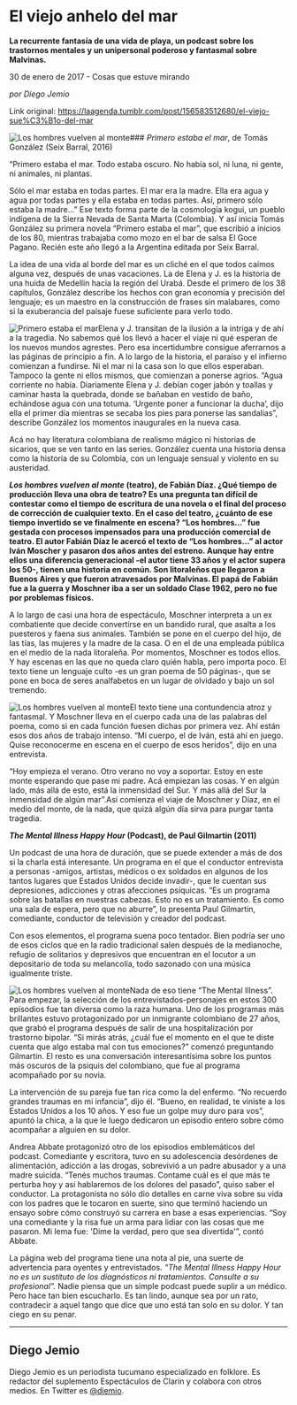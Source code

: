 # El viejo anhelo del mar

**La recurrente fantasía de una vida de playa, un podcast sobre los trastornos
mentales y un unipersonal poderoso y fantasmal sobre
Malvinas.**

30 de enero de 2017 - Cosas que estuve mirando

_por Diego Jemio_

Link original: https://laagenda.tumblr.com/post/156583512680/el-viejo-sue%C3%B1o-del-mar

![Los hombres vuelven al monte](https://64.media.tumblr.com/761d45dcb03ae55545eef0eb59413d89/tumblr_inline_pk0uoimsvo1t6q87u_500.jpg)### *Primero estaba el mar*, de
Tomás González (Seix Barral, 2016)

“Primero estaba el mar. Todo estaba
oscuro. No había sol, ni luna, ni gente, ni animales, ni plantas.

Sólo el mar estaba en todas partes. El
mar era la madre. Ella era agua y agua por todas partes y ella estaba
en todas partes. Así, primero sólo estaba la madre…” Ese texto
forma parte de la cosmología kogui, un pueblo indígena de la Sierra
Nevada de Santa Marta (Colombia). Y así inicia Tomás González su
primera novela “Primero estaba el mar”, que escribió a inicios
de los 80, mientras trabajaba como mozo en el bar de salsa El Goce
Pagano. Recién este año llegó a la Argentina editada por Seix
Barral.

La idea de una vida al borde del mar es
un cliché en el que todos caímos alguna vez, después de unas
vacaciones. La de Elena y J. es la historia de una huida de Medellín
hacia la región del Urabá. Desde el primero de los 38 capítulos,
González describe los hechos con gran economía y precisión del
lenguaje; es un maestro en la construcción de frases sin malabares,
como si la exuberancia del paisaje fuese suficiente para verlo todo.

![Primero estaba el mar](https://64.media.tumblr.com/7c049fad9306105281953c1bec5834a5/tumblr_inline_pk0uoio9wX1t6q87u_250.jpg)Elena y J. transitan de la ilusión a
la intriga y de ahí a la tragedia. No sabemos qué los llevó a
hacer el viaje ni qué esperan de los nuevos mundos agrestes. Pero
esa incertidumbre consigue aferrarnos a las páginas de principio a
fin. A lo largo de la historia, el paraíso y el infierno comienzan a
fundirse. Ni el mar ni la casa son lo que ellos esperaban. Tampoco la
gente ni ellos mismos, que comienzan a ponerse agrios. “Agua
corriente no había. Diariamente Elena y J. debían coger jabón y
toallas y caminar hasta la quebrada, donde se bañaban en vestido de
baño, echándose agua con una totuma. ‘Urgente poner a funcionar la
ducha’, dijo ella el primer día mientras se secaba los pies para
ponerse las sandalias”, describe González los momentos inaugurales
en la nueva casa. 


Acá no hay literatura colombiana de
realismo mágico ni historias de sicarios, que se ven tanto en las
series. González cuenta una historia densa como la historia de su
Colombia, con un lenguaje sensual y violento en su austeridad.

 ***Los hombres vuelven al
monte* (teatro), de Fabián Díaz. ¿Qué tiempo de producción lleva una
obra de teatro? Es una pregunta tan difícil de contestar como el
tiempo de escritura de una novela o el final del proceso de
corrección de cualquier texto. En el caso del teatro, ¿cuánto de
ese tiempo invertido se ve finalmente en escena? “Los hombres…”
fue gestada con procesos impensados para una producción comercial de
teatro. El autor Fabián Díaz le acercó el texto de “Los
hombres…” al actor Iván Moscher y pasaron dos años antes del
estreno. Aunque hay entre ellos una diferencia generacional -el autor
tiene 33 años y el actor supera los 50-, tienen una historia en
común. Son litoraleños que llegaron a Buenos Aires y que fueron
atravesados por Malvinas. El papá de Fabián fue a la guerra y
Moschner iba a ser un soldado Clase 1962, pero no fue por problemas
físicos.**

A lo largo de casi una hora de
espectáculo, Moschner interpreta a un ex combatiente que decide
convertirse en un bandido rural, que asalta a los puesteros y faena
sus animales. También se pone en el cuerpo del hijo, de las tías,
las mujeres y la madre de la casa. O en el de una empleada pública
en el medio de la nada litoraleña. Por momentos, Moschner es todos
ellos. Y hay escenas en las que no queda claro quién habla, pero
importa poco. El texto tiene un lenguaje culto -es un gran poema de
50 páginas-, que se pone en boca de seres analfabetos en un lugar de
olvidado y bajo un sol tremendo.

![Los hombres vuelven al monte](https://64.media.tumblr.com/761d45dcb03ae55545eef0eb59413d89/tumblr_inline_pk0uoimsvo1t6q87u_250.jpg)El texto tiene una contundencia atroz y
fantasmal. Y Moschner lleva en el cuerpo cada una de las palabras del
poema, como si en cada función fuesen dichas por primera vez. Ahí
están esos dos años de trabajo intenso. “Mi cuerpo, el de Iván,
está ahí en juego. Quise reconocerme en escena en el cuerpo de esos
heridos”, dijo en una entrevista. 


“Hoy empieza el verano. Otro verano
no voy a soportar. Estoy en este monte esperando que pase mi padre.
Acá empiezan las cosas. Y en algún lado, más allá de esto, está
la inmensidad del Sur. Y más allá del Sur la inmensidad de algún
mar”.Así comienza el viaje de
Moschner y Díaz, en el medio del monte, de la nada, que quizá algún
día sirva para purgar tanta tragedia.

***The Mental Illness Happy
Hour* (Podcast), de Paul Gilmartin (2011)**

Un podcast de una hora de duración,
que se puede extender a más de dos si la charla está interesante.
Un programa en el que el conductor entrevista a personas -amigos,
artistas, médicos o ex soldados en algunos de los tantos lugares que
Estados Unidos decide invadir-, que le cuentan sus depresiones,
adicciones y otras afecciones psíquicas. “Es un programa sobre las
batallas en nuestras cabezas. Esto no es un tratamiento. Es como una
sala de espera, pero que no aburre”, lo presenta Paul Gilmartin,
comediante, conductor de televisión y creador del podcast.

Con esos elementos, el programa suena
poco tentador. Bien podría ser uno de esos ciclos que en la radio
tradicional salen después de la medianoche, refugio de solitarios y
depresivos que encuentran en el locutor a un depositario de toda su
melancolía, todo sazonado con una música igualmente triste.

![Los hombres vuelven al monte](https://64.media.tumblr.com/87b60d8ba5dbc2141e087fc360c9c8c8/tumblr_inline_pk0uojnr5W1t6q87u_250.jpg)Nada de eso tiene “The Mental
Illness”. Para empezar, la selección de los
entrevistados-personajes en estos 300 episodios fue tan diversa como
la raza humana. Uno de los programas más brillantes estuvo
protagonizado por un inmigrante colombiano de 27 años, que grabó el
programa después de salir de una hospitalización por trastorno
bipolar. “Si mirás atrás, ¿cuál fue el momento en el que te
diste cuenta que algo estaba mal con tus emociones?” comenzó
preguntando Gilmartin. El resto es una conversación interesantísima
sobre los puntos más oscuros de la psiquis del colombiano, que fue
al programa acompañado por su novia.

La intervención de su pareja fue tan
rica como la del enfermo. “No recuerdo grandes traumas en mi
infancia”, dijo él. “Bueno, en realidad, te viniste a los
Estados Unidos a los 10 años. Y eso fue un golpe muy duro para vos”,
apuntó la chica, a la que le luego dedicaron un episodio entero
sobre cómo acompañar a alguien en su dolor.

Andrea Abbate protagonizó otro de los
episodios emblemáticos del podcast. Comediante y escritora, tuvo en
su adolescencia desórdenes de alimentación, adicción a las drogas,
sobrevivió a un padre abusador y a una madre suicida. “Tenés
muchos traumas. Contame cuál es el que más te perturba hoy y así
hablaremos de los dolores del pasado”, quiso saber el conductor. La
protagonista no sólo dio detalles en carne viva sobre su vida con
los padres que le tocaron en suerte, sino que terminó haciendo un
ensayo sobre cómo construyó su carrera en base a esas experiencias.
“Soy una comediante y la risa fue un arma para lidiar con las cosas
que me pasaron. Mi lema fue: 'Dime la verdad, pero que sea
divertida'”, contó Abbate. 


La
página web del programa tiene una nota al pie, una suerte de
advertencia para oyentes y entrevistados. *“*The Mental
Illness Happy Hour no es un sustituto de los diagnósticos ni
tratamientos. Consulte a su profesional*”.* Nadie
piensa que un simple podcast puede suplir a un médico. Pero hace tan
bien escucharlo. Es tan lindo, aunque sea por un rato, contradecir a
aquel tango que dice que uno está tan solo en su dolor. Y tan ciego
en su penar.

  
  


---

Diego Jemio
-----------

Diego Jemio es un periodista tucumano especializado en folklore. Es redactor del suplemento Espectáculos de Clarín y colabora con otros medios. En Twitter es [@djemio](https://twitter.com/djemio?lang=es). 

